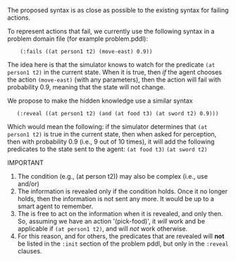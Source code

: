 

The proposed syntax is as close as possible to the existing syntax
for failing actions.

To represent actions that fail, we currently use the following syntax
in a problem domain file (for example problem.pddl):
```
    (:fails ((at person1 t2) (move-east) 0.9))
```
The idea here is that the simulator knows to watch for the predicate
`(at person1 t2)` in the current state. When it is true, then *if*
the agent chooses the action `(move-east)` (with any parameters), then
the action will fail with probability 0.9, meaning that the state
will not change.

We propose to make the hidden knowledge use a similar syntax

```
   (:reveal ((at person1 t2) (and (at food t3) (at sword t2) 0.9)))
```

Which would mean the following:
  if the simulator determines that `(at person1 t2)` is true in the
  current state, then when asked for perception, then with probability
  0.9 (i.e., 9 out of 10 times), it will add the following predicates 
  to the state sent to the agent:
  `(at food t3)`
  `(at sword t2)`

 IMPORTANT
 1.  The condition (e.g., (at person t2)) may also be complex (i.e., use and/or)
 2.  The information is revealed only if the condition holds. Once it no longer
     holds, then the information is not sent any more. It would be up to a smart
     agent to remember.
 3.  The is free to act on the information when it is revealed, and only then.
     So, assuming we have an action '(pick-food)', it *will* work and be
     applicable if `(at person1 t2)`, and will *not* work otherwise.
 4.  For this reason, and for others, the predicates that are revealed will **not**
     be listed in the `:init` section of the problem pddl, but only in the `:reveal` clauses.


